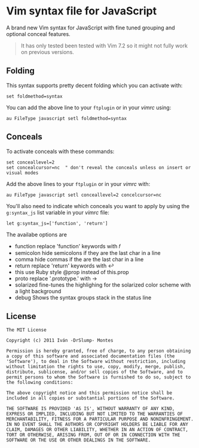 # Vim syntax file for JavaScript

A brand new Vim syntax for JavaScript with fine tuned grouping and optional
conceal features.

> It has only tested been tested with Vim 7.2 so it might not fully work on 
  previous versions.


## Folding

This syntax supports pretty decent folding which you can activate with:

    set foldmethod=syntax

You can add the above line to your `ftplugin` or in your _vimrc_ using:

    au FileType javascript setl foldmethod=syntax


## Conceals

To activate conceals with these commands:

    set conceallevel=2
    set concealcursor=nc  " don't reveal the conceals unless on insert or visual modes

Add the above lines to your `ftplugin` or in your _vimrc_ with:

    au FileType javascript setl conceallevel=2 concelcursor=nc

You'll also need to indicate which conceals you want to apply by using the 
`g:syntax_js` list variable in your _vimrc_ file:

    let g:syntax_js=['function', 'return']

The availabe options are

  - function   replace 'function' keywords with 𝑓
  - semicolon  hide semicolons if they are the last char in a line
  - comma      hide commas if the are the last char in a line
  - return     replace 'return' keywords with ↩
  - this       use Ruby style @prop instead of this.prop
  - proto      replace '.prototype.' with →
  - solarized  fine-tunes the highlighing for the solarized color scheme
               with a light background
  - debug      Shows the syntax groups stack in the status line


## License

    The MIT License

    Copyright (c) 2011 Iván -DrSlump- Montes

    Permission is hereby granted, free of charge, to any person obtaining
    a copy of this software and associated documentation files (the
    'Software'), to deal in the Software without restriction, including
    without limitation the rights to use, copy, modify, merge, publish,
    distribute, sublicense, and/or sell copies of the Software, and to
    permit persons to whom the Software is furnished to do so, subject to
    the following conditions:

    The above copyright notice and this permission notice shall be
    included in all copies or substantial portions of the Software.

    THE SOFTWARE IS PROVIDED 'AS IS', WITHOUT WARRANTY OF ANY KIND,
    EXPRESS OR IMPLIED, INCLUDING BUT NOT LIMITED TO THE WARRANTIES OF
    MERCHANTABILITY, FITNESS FOR A PARTICULAR PURPOSE AND NONINFRINGEMENT.
    IN NO EVENT SHALL THE AUTHORS OR COPYRIGHT HOLDERS BE LIABLE FOR ANY
    CLAIM, DAMAGES OR OTHER LIABILITY, WHETHER IN AN ACTION OF CONTRACT,
    TORT OR OTHERWISE, ARISING FROM, OUT OF OR IN CONNECTION WITH THE
    SOFTWARE OR THE USE OR OTHER DEALINGS IN THE SOFTWARE.
